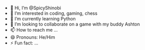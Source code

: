 - 👋 Hi, I’m @SpicyShinobi
- 👀 I’m interested in coding, gaming, chess
- 🌱 I’m currently learning Python
- 💞️ I’m looking to collaborate on a game with my buddy Ashton
- 📫 How to reach me ...
- 😄 Pronouns: He/Him
- ⚡ Fun fact: ...

<!---
SpicyShinobi/SpicyShinobi is a ✨ special ✨ repository because its `README.md` (this file) appears on your GitHub profile.
You can click the Preview link to take a look at your changes.
--->
